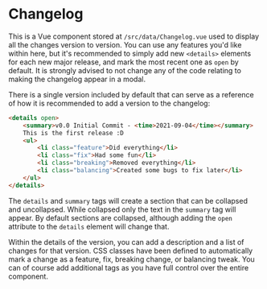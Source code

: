 # Changelog

This is a Vue component stored at `/src/data/Changelog.vue` used to display all the changes version to version. You can use any features you'd like within here, but it's recommended to simply add new `<details>` elements for each new major release, and mark the most recent one as `open` by default. It is strongly advised to not change any of the code relating to making the changelog appear in a modal.

There is a single version included by default that can serve as a reference of how it is recommended to add a version to the changelog:

```html
<details open>
	<summary>v0.0 Initial Commit - <time>2021-09-04</time></summary>
	This is the first release :D
	<ul>
		<li class="feature">Did everything</li>
		<li class="fix">Had some fun</li>
		<li class="breaking">Removed everything</li>
		<li class="balancing">Created some bugs to fix later</li>
	</ul>
</details>
```

The `details` and `summary` tags will create a section that can be collapsed and uncollapsed. While collapsed only the text in the `summary` tag will appear. By default sections are collapsed, although adding the `open` attribute to the `details` element will change that. 

Within the details of the version, you can add a description and a list of changes for that version. CSS classes have been defined to automatically mark a change as a feature, fix, breaking change, or balancing tweak. You can of course add additional tags as you have full control over the entire component.
